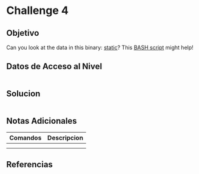 # Challenge 4
## Objetivo
Can you look at the data in this binary: [static](https://mercury.picoctf.net/static/ec4dbd8898ade34e1d60d5b70c1b8c8c/static)? This [BASH script](https://mercury.picoctf.net/static/ec4dbd8898ade34e1d60d5b70c1b8c8c/ltdis.sh) might help!
## Datos de Acceso al Nivel
```
```
## Solucion
```Bash

```
## Notas Adicionales
|**Comandos**|**Descripcion**|
|--------|-------------|
|||
|||
## Referencias

